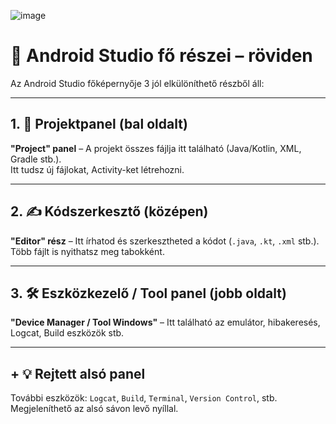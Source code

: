 ![image](https://github.com/user-attachments/assets/d2faf4cb-a50f-4104-8631-87bd962affe8)

# 🧩 Android Studio fő részei – röviden

Az Android Studio főképernyője 3 jól elkülöníthető részből áll:

---

## 1. 📁 Projektpanel (bal oldalt)
**"Project" panel** – A projekt összes fájlja itt található (Java/Kotlin, XML, Gradle stb.).  
Itt tudsz új fájlokat, Activity-ket létrehozni.

---

## 2. ✍️ Kódszerkesztő (középen)
**"Editor" rész** – Itt írhatod és szerkesztheted a kódot (`.java`, `.kt`, `.xml` stb.).  
Több fájlt is nyithatsz meg tabokként.

---

## 3. 🛠️ Eszközkezelő / Tool panel (jobb oldalt)
**"Device Manager / Tool Windows"** – Itt található az emulátor, hibakeresés, Logcat, Build eszközök stb.

---

## + 💡 Rejtett alsó panel
További eszközök: `Logcat`, `Build`, `Terminal`, `Version Control`, stb.  
Megjeleníthető az alsó sávon levő nyíllal.
